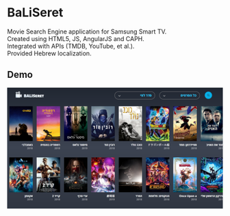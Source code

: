# BaLiSeret
Movie Search Engine application for Samsung Smart TV.\
Created using HTML5, JS, AngularJS and CAPH.\
Integrated with APIs (TMDB, YouTube, et al.).\
Provided Hebrew localization.

## Demo
[![Sample Run](https://raw.githubusercontent.com/orlovD/BaLiSeret/master/demoScreen.png)](https://orlovd.github.io/BaLiSeret/)
